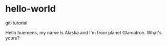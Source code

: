 # hello-world
git-tutorial

Hello huemens, my name is Alaska and I'm from planet Glamatron. What's yours?
